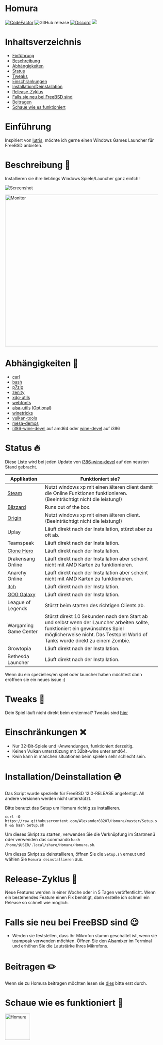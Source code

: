# Homura
[![CodeFactor](https://www.codefactor.io/repository/github/alexander88207/Homura/badge)](https://www.codefactor.io/repository/github/alexander88207/Homura) ![GitHub release](https://img.shields.io/github/release/Alexander88207/Homura) [![Discord](https://img.shields.io/badge/chat-on%20discord-7289da.svg?logo=discord)](https://discord.gg/Mm3aNuQ) <img src="https://img.shields.io/discord/618845118060953600">

# Inhaltsverzeichnis

- [Einführung](#einführung)
- [Beschreibung](#beschreibung-)
- [Abhängigkeiten](#abhängigkeiten-syringe)
- [Status](#status-fire)
- [Tweaks](#tweaks-wrench)
- [Einschränkungen](#einschränkungen-x)
- [Installation/Deinstallation](#installationdeinstallation-cd)
- [Release-Zyklus](#release-zyklus-loudspeaker)
- [Falls sie neu bei FreeBSD sind](#falls-sie-neu-bei-freebsd-sind-wink)
- [Beitragen](#beitragen-pencil2)
- [Schaue wie es funktioniert](#schaue-wie-es-funktioniert-eyes)
# Einführung

Inspiriert von [lutris](https://github.com/lutris/lutris), möchte ich gerne einen Windows Games Launcher für FreeBSD anbieten.

# Beschreibung &#x1F4D8;

Installieren sie ihre lieblings Windows Spiele/Launcher ganz einfch!

![](https://github.com/Alexander88207/PWGOFBSD/raw/master/Screenshot.png "Screenshot")

 <img src="https://raw.githubusercontent.com/Alexander88207/PWGOFBSD/master/Screenshot2.png" alt="Monitor" height="500" width="700"> 

# Abhängigkeiten :syringe:

- [curl](https://www.freshports.org/ftp/curl/)
- [bash](https://www.freshports.org/shells/bash)
- [p7zip](https://www.freshports.org/archivers/p7zip/)
- [zenity](https://www.freshports.org/x11/zenity)
- [xdg-utils](https://www.freshports.org/devel/xdg-utils)
- [webfonts](https://www.freshports.org/x11-fonts/webfonts)
- [alsa-utils](https://www.freshports.org/audio/alsa-utils) ([Optional](#if-you-are-new-to-freebsd))
- [winetricks](https://www.freshports.org/emulators/winetricks)
- [vulkan-tools](https://www.freshports.org/devel/vulkan-tools)
- [mesa-demos](https://www.freshports.org/graphics/mesa-demos)
- [i386-wine-devel](https://www.freshports.org/emulators/i386-wine-devel) auf amd64 oder [wine-devel](https://www.freshports.org/emulators/wine-devel) auf i386

# Status :fire:

Diese Liste wird bei jeden Update von [i386-wine-devel](https://www.freshports.org/emulators/i386-wine-devel) auf den neusten Stand gebracht.

Applikation | Funktioniert sie?
------------ | -------------
[Steam](https://www.youtube.com/watch?v=a2z0nbWOarc) | Nutzt windows xp mit einen älteren client damit die Online Funktionen funktionieren. (Beeinträchtigt nicht die leistung!)
[Blizzard](https://www.youtube.com/watch?v=-oAMNgDvWtA) | Runs out of the box.
[Origin](https://www.youtube.com/watch?v=d_j6Hlguydc) | Nutzt windows xp mit einen älteren client. (Beeinträchtigt nicht die leistung!)
Uplay | Läuft direkt nach der Installation, stürzt aber zu oft ab.
Teamspeak | Läuft direkt nach der Installation.
[Clone Hero](https://www.youtube.com/watch?v=qch3_bt4rGo) | Läuft direkt nach der Installation.
Drakensang Online | Läuft direkt nach der Installation aber scheint nicht mit AMD Karten zu funktionieren.
Anarchy Online | Läuft direkt nach der Installation aber scheint nicht mit AMD Karten zu funktionieren.
[itch](https://www.youtube.com/watch?v=lp-3g08w70A) | Läuft direkt nach der Installation.
[GOG Galaxy](https://www.youtube.com/watch?v=m4BMvvgeWFE) | Läuft direkt nach der Installation.
League of Legends | Stürzt beim starten des richtigen Clients ab.
Wargaming Game Center | Stürzt direkt 10 Sekunden nach dem Start ab und selbst wenn der Launcher arbeiten sollte, funktioniert ein gewünschtes Spiel möglicherweise nicht. Das Testspiel World of Tanks wurde direkt zu einem Zombie.
Growtopia | Läuft direkt nach der Installation.
Bethesda Launcher | Läuft direkt nach der Installation.
 
Wenn du ein spezielles/en spiel oder launcher haben möchtest dann eröffnen sie ein neues issue :)

# Tweaks :wrench:

Dein Spiel läuft nicht direkt beim erstenmal? Tweaks sind [hier](TWEAKS.md)

# Einschränkungen :x:

- Nur 32-Bit-Spiele und -Anwendungen, funktioniert derzeitig.
- Keinen Vulkan unterstüzung mit 32bit-wine unter amd64.
- Kwin kann in manchen situationen beim spielen sehr schlecht sein.

# Installation/Deinstallation :cd:

Das Script wurde spezielle für FreeBSD 12.0-RELEASE angefertigt. All andere versionen werden nicht unterstützt.

Bitte benutzt das Setup um Homura richtig zu installieren.

`curl -O https://raw.githubusercontent.com/Alexander88207/Homura/master/Setup.sh && bash Setup.sh`

Um dieses Skript zu starten, verwenden Sie die Verknüpfung im Startmenü oder verwenden das commando `bash /home/$USER/.local/share/Homura/Homura.sh`.

Um dieses Skript zu deinstallieren, öffnen Sie die `Setup.sh` erneut und wählen Sie `Homura deinstallieren` aus.

# Release-Zyklus :loudspeaker:

Neue Features werden in einer Woche oder in 5 Tagen veröffentlicht.
Wenn ein bestehendes Feature einen Fix benötigt, dann erstelle ich schnell ein Release so schnell wie möglich.

# Falls sie neu bei FreeBSD sind :wink:

- Werden sie feststellen, dass Ihr Mikrofon stumm geschaltet ist, wenn sie teampeak verwenden möchten. Öffnen Sie den Alsamixer im Terminal und erhöhen Sie die Lautstärke Ihres Mikrofons.

# Beitragen :pencil2:
Wenn sie zu Homura beitragen möchten lesen sie [dies](CONTRIBUTING_DE.md) bitte erst durch.

# Schaue wie es funktioniert :eyes:

<a href="https://www.youtube.com/watch?v=wrjlfRfjaMU"><img src="https://www.bilder-upload.eu/upload/232376-1569000876.png" style="width:82px; height:86px" title="Homura" alt="Homura"></a>
